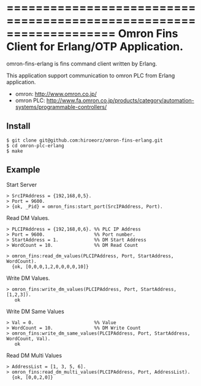 ===================================================================
Omron Fins Client for Erlang/OTP Application.
====================================================================

omron-fins-erlang is fins command client written by Erlang.

This application support communication to omron PLC from Erlang application.

* omron: <http://www.omron.co.jp/>
* omron PLC: <http://www.fa.omron.co.jp/products/category/automation-systems/programmable-controllers/>

Install
------------------------------------------------------------------

    $ git clone git@github.com:hiroeorz/omron-fins-erlang.git
    $ cd omron-plc-erlang
    $ make

Example
------------------------------------------------------------------

Start Server

    > SrcIPAddress = {192,168,0,5}.
    > Port = 9600.
    > {ok, _Pid} = omron_fins:start_port(SrcIPAddress, Port).

Read DM Values.

    > PLCIPAddress = {192,168,0,6}. %% PLC IP Address
    > Port = 9600.                  %% Port number.
    > StartAddress = 1.             %% DM Start Address
    > WordCount = 10.               %% DM Read Count
    
    > omron_fins:read_dm_values(PLCIPAddress, Port, StartAddress, WordCount).
      {ok, [0,0,0,1,2,0,0,0,0,10]}

Write DM Values.

    > omron_fins:write_dm_values(PLCIPAddress, Port, StartAddress, [1,2,3]).    
       ok

Write DM Same Values

    > Val = 0.                      %% Value
    > WordCount = 10.               %% DM Write Count
    > omron_fins:write_dm_same_values(PLCIPAddress, Port, StartAddress, WordCount, Val).
       ok

Read DM Multi Values

    > AddressList = [1, 3, 5, 6].
    > omron_fins:read_dm_multi_values(PLCIPAddress, Port, AddressList).
      {ok, [0,0,2,0]}
